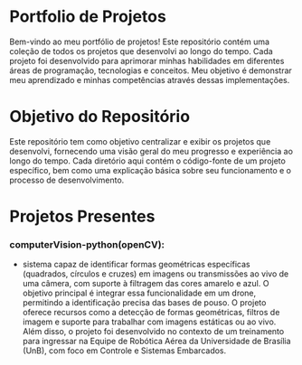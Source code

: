 # Portfolio de Projetos
Bem-vindo ao meu portfólio de projetos! Este repositório contém uma coleção de todos os projetos que desenvolvi ao longo do tempo. Cada projeto foi desenvolvido para aprimorar minhas habilidades em diferentes áreas de programação, tecnologias e conceitos. Meu objetivo é demonstrar meu aprendizado e minhas competências através dessas implementações.

# Objetivo do Repositório
Este repositório tem como objetivo centralizar e exibir os projetos que desenvolvi, fornecendo uma visão geral do meu progresso e experiência ao longo do tempo. Cada diretório aqui contém o código-fonte de um projeto específico, bem como uma explicação básica sobre seu funcionamento e o processo de desenvolvimento.

# Projetos Presentes
### computerVision-python(openCV): 
- sistema capaz de identificar formas geométricas específicas (quadrados, círculos e cruzes) em imagens ou transmissões ao vivo de uma câmera, com suporte à filtragem das cores amarelo e azul. O objetivo principal é integrar essa funcionalidade em um drone, permitindo a identificação precisa das bases de pouso. O projeto oferece recursos como a detecção de formas geométricas, filtros de imagem e suporte para trabalhar com imagens estáticas ou ao vivo. Além disso, o projeto foi desenvolvido no contexto de um treinamento para ingressar na Equipe de Robótica Aérea da Universidade de Brasília (UnB), com foco em Controle e Sistemas Embarcados.
 
###
